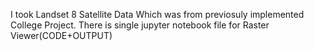 I took Landset 8 Satellite Data Which  was from previosuly implemented College Project.
There is single jupyter notebook file  for Raster Viewer(CODE+OUTPUT)
